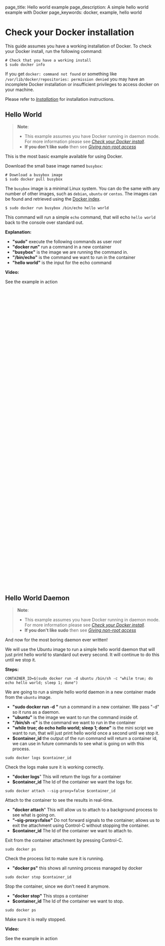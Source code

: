 page_title: Hello world example
page_description: A simple hello world example with Docker
page_keywords: docker, example, hello world

# Check your Docker installation

This guide assumes you have a working installation of Docker. To check
your Docker install, run the following command:

    # Check that you have a working install
    $ sudo docker info

If you get `docker: command not found` or something
like `/var/lib/docker/repositories: permission denied`
you may have an incomplete Docker installation or insufficient
privileges to access docker on your machine.

Please refer to [*Installation*](../../installation/)
for installation instructions.

## Hello World

> **Note**: 
> 
> - This example assumes you have Docker running in daemon mode. For
>   more information please see [*Check your Docker
>   install*](#check-your-docker-installation).
> - **If you don't like sudo** then see [*Giving non-root
>   access*](../../installation/binaries/#dockergroup)

This is the most basic example available for using Docker.

Download the small base image named `busybox`:

    # Download a busybox image
    $ sudo docker pull busybox

The `busybox` image is a minimal Linux system. You
can do the same with any number of other images, such as
`debian`, `ubuntu` or
`centos`. The images can be found and retrieved
using the [Docker index](http://index.docker.io).

    $ sudo docker run busybox /bin/echo hello world

This command will run a simple `echo` command, that
will echo `hello world` back to the console over
standard out.

**Explanation:**

-   **"sudo"** execute the following commands as user *root*
-   **"docker run"** run a command in a new container
-   **"busybox"** is the image we are running the command in.
-   **"/bin/echo"** is the command we want to run in the container
-   **"hello world"** is the input for the echo command

**Video:**

See the example in action

<iframe width="640" height="480" frameborder="0" sandbox="allow-same-origin allow-scripts" srcdoc="<body><script type=&quot;text/javascript&quot;src=&quot;https://asciinema.org/a/7658.js&quot;id=&quot;asciicast-7658&quot; async></script></body>"></iframe>

<iframe width="640" height="480" frameborder="0" sandbox="allow-same-origin allow-scripts" srcdoc="<body><script type=&quot;text/javascript&quot;src=&quot;https://asciinema.org/a/7658.js&quot;id=&quot;asciicast-7658&quot; async></script></body>"></iframe>

## Hello World Daemon

> **Note**: 
> 
> - This example assumes you have Docker running in daemon mode. For
>   more information please see [*Check your Docker
>   install*](#check-your-docker-installation).
> - **If you don't like sudo** then see [*Giving non-root
>   access*](../../installation/binaries/#dockergroup)

And now for the most boring daemon ever written!

We will use the Ubuntu image to run a simple hello world daemon that
will just print hello world to standard out every second. It will
continue to do this until we stop it.

**Steps:**

    CONTAINER_ID=$(sudo docker run -d ubuntu /bin/sh -c "while true; do echo hello world; sleep 1; done")

We are going to run a simple hello world daemon in a new container made
from the `ubuntu` image.

 - **"sudo docker run -d "** run a command in a new container. We pass
   "-d" so it runs as a daemon.
 - **"ubuntu"** is the image we want to run the command inside of.
 - **"/bin/sh -c"** is the command we want to run in the container
 - **"while true; do echo hello world; sleep 1; done"** is the mini
   script we want to run, that will just print hello world once a
   second until we stop it.
 - **$container_id** the output of the run command will return a
   container id, we can use in future commands to see what is going on
   with this process.

<!-- -->

    sudo docker logs $container_id

Check the logs make sure it is working correctly.

 - **"docker logs**" This will return the logs for a container
 - **$container_id** The Id of the container we want the logs for.

<!-- -->

    sudo docker attach --sig-proxy=false $container_id

Attach to the container to see the results in real-time.

 - **"docker attach**" This will allow us to attach to a background
   process to see what is going on.
 - **"–sig-proxy=false"** Do not forward signals to the container;
   allows us to exit the attachment using Control-C without stopping
   the container.
 - **$container_id** The Id of the container we want to attach to.

Exit from the container attachment by pressing Control-C.

    sudo docker ps

Check the process list to make sure it is running.

 - **"docker ps"** this shows all running process managed by docker

<!-- -->

    sudo docker stop $container_id

Stop the container, since we don't need it anymore.

 - **"docker stop"** This stops a container
 - **$container_id** The Id of the container we want to stop.

<!-- -->

    sudo docker ps

Make sure it is really stopped.

**Video:**

See the example in action

<iframe width="640" height="480" frameborder="0" sandbox="allow-same-origin allow-scripts" srcdoc="<body><script type=&quot;text/javascript&quot;src=&quot;https://asciinema.org/a/2562.js&quot;id=&quot;asciicast-2562&quot; async></script></body>"></iframe>

<iframe width="640" height="480" frameborder="0" sandbox="allow-same-origin allow-scripts" srcdoc="<body><script type=&quot;text/javascript&quot;src=&quot;https://asciinema.org/a/2562.js&quot;id=&quot;asciicast-2562&quot; async></script></body>"></iframe>

The next example in the series is a [*Node.js Web App*](
../nodejs_web_app/#nodejs-web-app) example, or you could skip to any of the
other examples:

 - [*Node.js Web App*](../nodejs_web_app/#nodejs-web-app)
 - [*Redis Service*](../running_redis_service/#running-redis-service)
 - [*SSH Daemon Service*](../running_ssh_service/#running-ssh-service)
 - [*CouchDB Service*](../couchdb_data_volumes/#running-couchdb-service)
 - [*PostgreSQL Service*](../postgresql_service/#postgresql-service)
 - [*Building an Image with MongoDB*](../mongodb/#mongodb-image)
 - [*Python Web App*](../python_web_app/#python-web-app)
